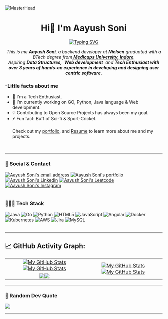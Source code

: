 
![MasterHead](https://user-images.githubusercontent.com/74038190/225813708-98b745f2-7d22-48cf-9150-083f1b00d6c9.gif)
<h1 align="center">Hi👋 I'm Aayush Soni</h1>
<p align="center">
<a href="https://git.io/typing-svg"><img src="https://readme-typing-svg.herokuapp.com?font=Fira+Code&pause=1000&center=true&vCenter=true&random=false&width=600&lines=Java+Backend+Developer;Technology+Aficionado" alt="Typing SVG" /></a>

</p>
<p align="center">
<em>
    This is me <b>Aayush Soni</b>, a backend developer at <b>Nielsen</b> graduated with a BTech degree from<a href="https://www.medicaps.ac.in/"> <b>Medicaps University, Indore</b></a>. <br>
    Aspiring <b>Data Structures,</b>&nbsp; <b>Web development</b>&nbsp; and <b> Tech Enthusiast with over 3 years of hands-on experience in developing and designing user centric software.</b> </em>
  <br>
</p>
<h3>-Little facts about me</h3>

- 🧞 I'm a Tech Enthusiast.
- 🔭 I’m currently working on GO, Python, Java language & Web development.
- 💡 Contributing to Open Source Projects has always been my goal.
- ⚡ Fun fact: Buff of Sci-fi & Sport-Cricket.
  <br><br>
  Check out my [portfolio](https://aayush13013.github.io/portfolio), and [Resume](https://drive.google.com/file/d/1Zcit5TZRT4du2rfiKVk32LHg96cSKseO/view) to learn more about me and my projects.

<br>

---
### 📧 Social & Contact
<div>
<a href="mailto:tnp.aayush13013@gmail.com" target="_blank" rel="noreferrer"> <img alt="Aayush Soni's email address" src="https://img.shields.io/badge/E&#8209;mail-D14836?style=for-the-badge&logo=gmail&logoColor=white"/></a>
<a href="https://aayush13013.github.io" target="_blank" rel="noreferrer"> <img alt="Aayush Soni's portfolio" src="https://img.shields.io/badge/Portfolio-08203A?style=for-the-badge&logo=About.me&logoColor=white"/></a>
<a href="https://www.linkedin.com/in/aayush-13-soni/" target="_blank" rel="noreferrer"> <img alt="Aayush Soni's Linkedin" src="https://img.shields.io/badge/LinkedIn-0077B5?style=for-the-badge&logo=linkedin&logoColor=white"/></a>
<a href="https://leetcode.com/u/Aayush13013/" target="_blank" rel="noreferrer"> <img alt="Aayush Soni's Leetcode" src="https://img.shields.io/badge/LeetCode-FFA116?style=for-the-badge&logo=LeetCode&logoColor=black"/></a>
<a href="https://www.instagram.com/aayush13soni" target="_blank" rel="noreferrer"> <img alt="Aayush Soni's Instagram" src="https://img.shields.io/badge/Instagram-E4405F?style=for-the-badge&logo=instagram&logoColor=white"/></a>
</div>
<br>

### 🧑🏻‍💻 Tech Stack
![Java](https://img.shields.io/badge/java-%23ED8B00.svg?style=for-the-badge&logo=openjdk&logoColor=white) ![Go](https://img.shields.io/badge/go-%2300ADD8.svg?style=for-the-badge&logo=go&logoColor=white) ![Python](https://img.shields.io/badge/python-3670A0?style=for-the-badge&logo=python&logoColor=ffdd54) ![HTML5](https://img.shields.io/badge/html5-%23E34F26.svg?style=for-the-badge&logo=html5&logoColor=white) ![JavaScript](https://img.shields.io/badge/javascript-%23323330.svg?style=for-the-badge&logo=javascript&logoColor=%23F7DF1E) ![Angular](https://img.shields.io/badge/angular-%23DD0031.svg?style=for-the-badge&logo=angular&logoColor=white) ![Docker](https://img.shields.io/badge/docker-%230db7ed.svg?style=for-the-badge&logo=docker&logoColor=white) ![Kubernetes](https://img.shields.io/badge/kubernetes-%23326ce5.svg?style=for-the-badge&logo=kubernetes&logoColor=white) ![AWS](https://img.shields.io/badge/AWS-%23FF9900.svg?style=for-the-badge&logo=amazon-aws&logoColor=white) ![Jira](https://img.shields.io/badge/jira-%230A0FFF.svg?style=for-the-badge&logo=jira&logoColor=white) ![MySQL](https://img.shields.io/badge/mysql-%2300f.svg?style=for-the-badge&logo=mysql&logoColor=white) 
<br>
<br>

---
## 📈 GitHub Activity Graph:

<table>
    <tr>
        <td align="center"><a href="https://github.com/aayush13013#gh-light-mode-only"><img src="https://github-readme-stats.vercel.app/api?username=aayush13013&show_icons=true&theme=default&include_all_commits=true#gh-light-mode-only" alt="My GitHub Stats"/></a><a href="https://github.com/aayush13013#gh-dark-mode-only"><img src="https://github-readme-stats.vercel.app/api?username=aayush13013&show_icons=true&theme=tokyonight&include_all_commits=true#gh-dark-mode-only" alt="My GitHub Stats"/></a></td>
        <td rowspan="2" align="center"><a href="https://github.com/aayush13013#gh-light-mode-only"><img src="https://github-readme-stats.vercel.app/api/top-langs/?username=aayush13013&theme=default&langs_count=8#gh-light-mode-only" alt="My GitHub Stats"/></a><a href="https://github.com/aayush13013#gh-dark-mode-only"><img src="https://github-readme-stats.vercel.app/api/top-langs/?username=aayush13013&theme=tokyonight&langs_count=8#gh-dark-mode-only" alt="My GitHub Stats"/></a></td>
    </tr>
    <tr>
        <td align="center"><a href="https://github.com/aayush13013#gh-light-mode-only"><img src="https://github-readme-streak-stats.herokuapp.com/?user=aayush13013&theme=default"/></a><a href="https://github.com/aayush13013#gh-dark-mode-only"><img src="https://github-readme-streak-stats.herokuapp.com/?user=aayush13013&theme=tokyonight"/></a></td>
    </tr>
</table>

---

### 💭 Random Dev Quote
![](https://quotes-github-readme.vercel.app/api?type=horizontal&theme=dark)
<br>
  
---




